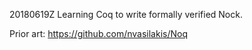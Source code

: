 20180619Z
Learning Coq to write formally verified Nock.

Prior art: https://github.com/nvasilakis/Noq